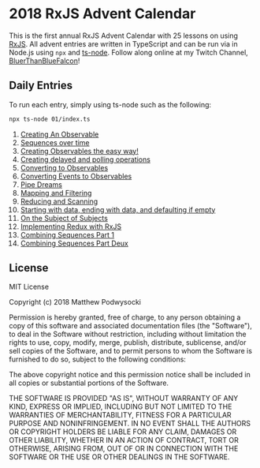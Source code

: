 # 2018 RxJS Advent Calendar

This is the first annual RxJS Advent Calendar with 25 lessons on using [RxJS](https://github.com/reactivex/rxjs). All advent entries are written in TypeScript and can be run via in Node.js using `npx` and [ts-node](https://www.npmjs.com/package/ts-node).  Follow along online at my Twitch Channel, [BluerThanBlueFalcon](https://www.twitch.tv/bluerthanbluefalcon/)!
 
## Daily Entries

To run each entry, simply using ts-node such as the following:

```bash
npx ts-node 01/index.ts
```

1. [Creating An Observable](01/readme.md)
2. [Sequences over time](02/readme.md)
3. [Creating Observables the easy way!](03/readme.md)
4. [Creating delayed and polling operations](04/readme.md)
5. [Converting to Observables](05/readme.md)
6. [Converting Events to Observables](06/readme.md)
7. [Pipe Dreams](07/readme.md)
8. [Mapping and Filtering](08/readme.md)
9. [Reducing and Scanning](09/readme.md)
10. [Starting with data, ending with data, and defaulting if empty](10/readme.md)
11. [On the Subject of Subjects](11/readme.md)
12. [Implementing Redux with RxJS](12/readme.md)
13. [Combining Sequences Part 1](13/readme.md)
14. [Combining Sequences Part Deux](14/readme.md)

## License

MIT License

Copyright (c) 2018 Matthew Podwysocki

Permission is hereby granted, free of charge, to any person obtaining a copy
of this software and associated documentation files (the "Software"), to deal
in the Software without restriction, including without limitation the rights
to use, copy, modify, merge, publish, distribute, sublicense, and/or sell
copies of the Software, and to permit persons to whom the Software is
furnished to do so, subject to the following conditions:

The above copyright notice and this permission notice shall be included in all
copies or substantial portions of the Software.

THE SOFTWARE IS PROVIDED "AS IS", WITHOUT WARRANTY OF ANY KIND, EXPRESS OR
IMPLIED, INCLUDING BUT NOT LIMITED TO THE WARRANTIES OF MERCHANTABILITY,
FITNESS FOR A PARTICULAR PURPOSE AND NONINFRINGEMENT. IN NO EVENT SHALL THE
AUTHORS OR COPYRIGHT HOLDERS BE LIABLE FOR ANY CLAIM, DAMAGES OR OTHER
LIABILITY, WHETHER IN AN ACTION OF CONTRACT, TORT OR OTHERWISE, ARISING FROM,
OUT OF OR IN CONNECTION WITH THE SOFTWARE OR THE USE OR OTHER DEALINGS IN THE
SOFTWARE.
